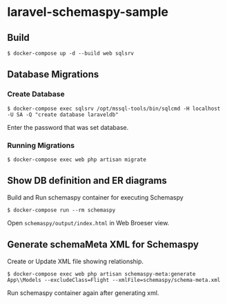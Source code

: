 # laravel-schemaspy-sample

## Build

```
$ docker-compose up -d --build web sqlsrv
```

## Database Migrations

### Create Database

```
$ docker-compose exec sqlsrv /opt/mssql-tools/bin/sqlcmd -H localhost -U SA -Q "create database laraveldb"
```

Enter the password that was set database.

### Running Migrations

```
$ docker-compose exec web php artisan migrate
```

## Show DB definition and ER diagrams

Build and Run schemaspy container for executing Schemaspy

```
$ docker-compose run --rm schemaspy
```

Open `schemaspy/output/index.html` in Web Broeser view.

## Generate schemaMeta XML for Schemaspy

Create or Update XML file showing relationship.

```
$ docker-compose exec web php artisan schemaspy-meta:generate App\\Models --excludeClass=Flight --xmlFile=schemaspy/schema-meta.xml
```

Run schemaspy container again after generating xml.

